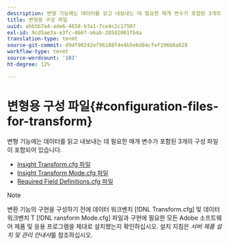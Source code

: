 ```yaml
---
description: 변형 기능에는 데이터를 읽고 내보내는 데 필요한 매개 변수가 포함된 3개의 구성 파일이 포함되어 있습니다.
title: 변형용 구성 파일
uuid: abb5b7a4-ade6-4658-b3a1-7ce4c2c17507
exl-id: 9cd5ae3a-e3fc-466f-a6ab-20582001fb4a
translation-type: tm+mt
source-git-commit: d9df90242ef96188f4e4b5e6d04cfef196b0a628
workflow-type: tm+mt
source-wordcount: '103'
ht-degree: 12%

---
```


# 변형용 구성 파일{#configuration-files-for-transform}

변형 기능에는 데이터를 읽고 내보내는 데 필요한 매개 변수가 포함된 3개의 구성 파일이 포함되어 있습니다.

* [Insight Transform.cfg 파일](../../../../home/c-dataset-const-proc/c-transf-func/c-config-files-transf/t-ins-transf-file/t-ins-transf-file.md#task-857fc535ccdb4c39b763179efa4b0f13)
* [Insight Transform Mode.cfg 파일](../../../../home/c-dataset-const-proc/c-transf-func/c-config-files-transf/t-transf-mode-file.md#task-816c4723c08541898cd3449474dee3df)
* [Required Field Definitions.cfg 파일](../../../../home/c-dataset-const-proc/c-transf-func/c-config-files-transf/c-req-field-def-file.md#concept-3697c777c09049ccac0354962e7bb64c)

>[!NOTE]
>
>변환 기능의 구현을 구성하기 전에 데이터 워크벤치 [!DNL Transform.cfg] 및 데이터 워크벤치 T [!DNL ransform Mode.cfg] 파일과 구현에 필요한 모든 Adobe 소프트웨어 제품 및 응용 프로그램을 제대로 설치했는지 확인하십시오. 설치 지침은 *서버 제품 설치 및 관리 안내서*&#x200B;를 참조하십시오.
